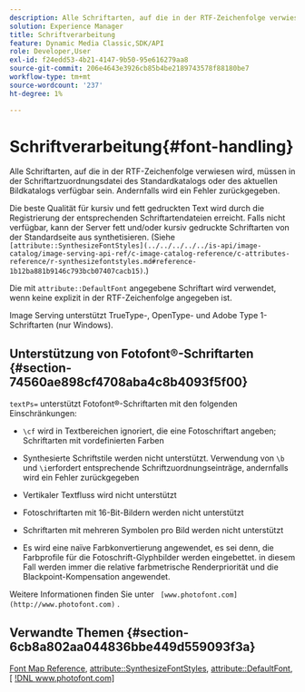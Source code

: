 ```yaml
---
description: Alle Schriftarten, auf die in der RTF-Zeichenfolge verwiesen wird, müssen in der Schriftartzuordnungsdatei des Standardkatalogs oder des aktuellen Bildkatalogs verfügbar sein. Andernfalls wird ein Fehler zurückgegeben.
solution: Experience Manager
title: Schriftverarbeitung
feature: Dynamic Media Classic,SDK/API
role: Developer,User
exl-id: f24edd53-4b21-4147-9b50-95e616279aa8
source-git-commit: 206e4643e3926cb85b4be2189743578f88180be7
workflow-type: tm+mt
source-wordcount: '237'
ht-degree: 1%

---
```


# Schriftverarbeitung{#font-handling}

Alle Schriftarten, auf die in der RTF-Zeichenfolge verwiesen wird, müssen in der Schriftartzuordnungsdatei des Standardkatalogs oder des aktuellen Bildkatalogs verfügbar sein. Andernfalls wird ein Fehler zurückgegeben.

Die beste Qualität für kursiv und fett gedruckten Text wird durch die Registrierung der entsprechenden Schriftartendateien erreicht. Falls nicht verfügbar, kann der Server fett und/oder kursiv gedruckte Schriftarten von der Standardseite aus synthetisieren. (Siehe ` [attribute::SynthesizeFontStyles](../../../../../is-api/image-catalog/image-serving-api-ref/c-image-catalog-reference/c-attributes-reference/r-synthesizefontstyles.md#reference-1b12ba881b9146c793bcb07407cacb15)`.)

Die mit `attribute::DefaultFont` angegebene Schriftart wird verwendet, wenn keine explizit in der RTF-Zeichenfolge angegeben ist.

Image Serving unterstützt TrueType-, OpenType- und Adobe Type 1-Schriftarten (nur Windows).

## Unterstützung von Fotofont®-Schriftarten {#section-74560ae898cf4708aba4c8b4093f5f00}

`textPs=` unterstützt Fotofont®-Schriftarten mit den folgenden Einschränkungen:

* `\cf` wird in Textbereichen ignoriert, die eine Fotoschriftart angeben; Schriftarten mit vordefinierten Farben
* Synthesierte Schriftstile werden nicht unterstützt. Verwendung von `\b` und `\i`erfordert entsprechende Schriftzuordnungseinträge, andernfalls wird ein Fehler zurückgegeben

* Vertikaler Textfluss wird nicht unterstützt
* Fotoschriftarten mit 16-Bit-Bildern werden nicht unterstützt
* Schriftarten mit mehreren Symbolen pro Bild werden nicht unterstützt
* Es wird eine naïve Farbkonvertierung angewendet, es sei denn, die Farbprofile für die Fotoschrift-Glyphbilder werden eingebettet. in diesem Fall werden immer die relative farbmetrische Renderpriorität und die Blackpoint-Kompensation angewendet.

Weitere Informationen finden Sie unter ` [www.photofont.com](http://www.photofont.com)` .

## Verwandte Themen {#section-6cb8a802aa044836bbe449d559093f3a}

[Font Map Reference](../../../../../is-api/image-catalog/image-serving-api-ref/c-image-catalog-reference/c-font-map-reference/c-font-map-reference.md#concept-f81f319d03c646c5a8ef87b3277dd37d),  [attribute::SynthesizeFontStyles](../../../../../is-api/image-catalog/image-serving-api-ref/c-image-catalog-reference/c-attributes-reference/r-synthesizefontstyles.md#reference-1b12ba881b9146c793bcb07407cacb15),  [attribute::DefaultFont](../../../../../is-api/image-catalog/image-serving-api-ref/c-image-catalog-reference/c-attributes-reference/r-defaultfont.md#reference-48b763ac254545e89a25c76ff7581107),  [ [!DNL www.photofont.com] ](http://www.photofont.com)
